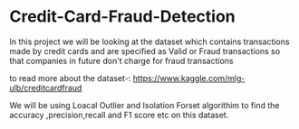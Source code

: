 # Credit-Card-Fraud-Detection
In this project we will be looking at the dataset which contains transactions made by credit cards and are specified as Valid or Fraud transactions so that companies in future don't charge for fraud transactions 

to read more about the dataset-: https://www.kaggle.com/mlg-ulb/creditcardfraud

We will be using Loacal Outlier and Isolation Forset algorithim to find the accuracy ,precision,recall and F1 score etc on this dataset.
